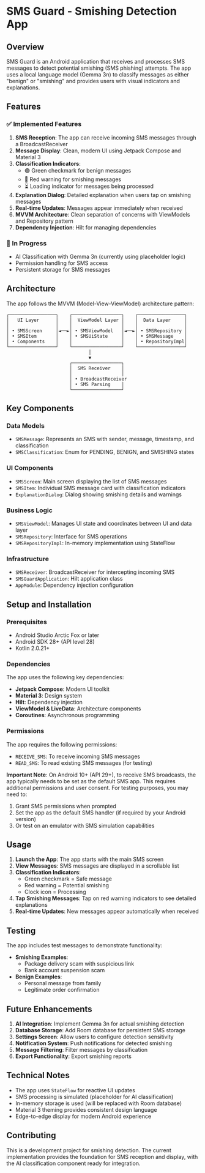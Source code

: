 # SMS Guard - Smishing Detection App

## Overview

SMS Guard is an Android application that receives and processes SMS messages to detect potential smishing (SMS phishing) attempts. The app uses a local language model (Gemma 3n) to classify messages as either "benign" or "smishing" and provides users with visual indicators and explanations.

## Features

### ✅ Implemented Features

1. **SMS Reception**: The app can receive incoming SMS messages through a BroadcastReceiver
2. **Message Display**: Clean, modern UI using Jetpack Compose and Material 3
3. **Classification Indicators**: 
   - 🟢 Green checkmark for benign messages
   - 🔴 Red warning for smishing messages
   - ⏳ Loading indicator for messages being processed
4. **Explanation Dialog**: Detailed explanation when users tap on smishing messages
5. **Real-time Updates**: Messages appear immediately when received
6. **MVVM Architecture**: Clean separation of concerns with ViewModels and Repository pattern
7. **Dependency Injection**: Hilt for managing dependencies

### 🔄 In Progress

- AI Classification with Gemma 3n (currently using placeholder logic)
- Permission handling for SMS access
- Persistent storage for SMS messages

## Architecture

The app follows the MVVM (Model-View-ViewModel) architecture pattern:

```
┌─────────────────┐    ┌──────────────────┐    ┌─────────────────┐
│   UI Layer      │    │  ViewModel Layer │    │  Data Layer     │
│                 │    │                  │    │                 │
│ • SMSScreen     │◄──►│ • SMSViewModel   │◄──►│ • SMSRepository │
│ • SMSItem       │    │ • SMSUiState     │    │ • SMSMessage    │
│ • Components    │    │                  │    │ • RepositoryImpl│
└─────────────────┘    └──────────────────┘    └─────────────────┘
                              │
                              ▼
                       ┌──────────────────┐
                       │  SMS Receiver    │
                       │                  │
                       │ • BroadcastReceiver
                       │ • SMS Parsing    │
                       └──────────────────┘
```

## Key Components

### Data Models
- `SMSMessage`: Represents an SMS with sender, message, timestamp, and classification
- `SMSClassification`: Enum for PENDING, BENIGN, and SMISHING states

### UI Components
- `SMSScreen`: Main screen displaying the list of SMS messages
- `SMSItem`: Individual SMS message card with classification indicators
- `ExplanationDialog`: Dialog showing smishing details and warnings

### Business Logic
- `SMSViewModel`: Manages UI state and coordinates between UI and data layer
- `SMSRepository`: Interface for SMS operations
- `SMSRepositoryImpl`: In-memory implementation using StateFlow

### Infrastructure
- `SMSReceiver`: BroadcastReceiver for intercepting incoming SMS
- `SMSGuardApplication`: Hilt application class
- `AppModule`: Dependency injection configuration

## Setup and Installation

### Prerequisites
- Android Studio Arctic Fox or later
- Android SDK 28+ (API level 28)
- Kotlin 2.0.21+

### Dependencies
The app uses the following key dependencies:
- **Jetpack Compose**: Modern UI toolkit
- **Material 3**: Design system
- **Hilt**: Dependency injection
- **ViewModel & LiveData**: Architecture components
- **Coroutines**: Asynchronous programming

### Permissions
The app requires the following permissions:
- `RECEIVE_SMS`: To receive incoming SMS messages
- `READ_SMS`: To read existing SMS messages (for testing)

**Important Note**: On Android 10+ (API 29+), to receive SMS broadcasts, the app typically needs to be set as the default SMS app. This requires additional permissions and user consent. For testing purposes, you may need to:
1. Grant SMS permissions when prompted
2. Set the app as the default SMS handler (if required by your Android version)
3. Or test on an emulator with SMS simulation capabilities

## Usage

1. **Launch the App**: The app starts with the main SMS screen
2. **View Messages**: SMS messages are displayed in a scrollable list
3. **Classification Indicators**: 
   - Green checkmark = Safe message
   - Red warning = Potential smishing
   - Clock icon = Processing
4. **Tap Smishing Messages**: Tap on red warning indicators to see detailed explanations
5. **Real-time Updates**: New messages appear automatically when received

## Testing

The app includes test messages to demonstrate functionality:
- **Smishing Examples**: 
  - Package delivery scam with suspicious link
  - Bank account suspension scam
- **Benign Examples**:
  - Personal message from family
  - Legitimate order confirmation

## Future Enhancements

1. **AI Integration**: Implement Gemma 3n for actual smishing detection
2. **Database Storage**: Add Room database for persistent SMS storage
3. **Settings Screen**: Allow users to configure detection sensitivity
4. **Notification System**: Push notifications for detected smishing
5. **Message Filtering**: Filter messages by classification
6. **Export Functionality**: Export smishing reports

## Technical Notes

- The app uses `StateFlow` for reactive UI updates
- SMS processing is simulated (placeholder for AI classification)
- In-memory storage is used (will be replaced with Room database)
- Material 3 theming provides consistent design language
- Edge-to-edge display for modern Android experience

## Contributing

This is a development project for smishing detection. The current implementation provides the foundation for SMS reception and display, with the AI classification component ready for integration. 